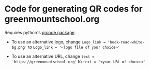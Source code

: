 # Code for generating QR codes for greenmountschool.org

Requires python's [qrcode package](https://pypi.org/project/qrcode/).

* To use an alternative logo, change `Logo_link = 'book-read-white-bg.png'` to `Logo_link = '<logo file of your choice>'`

* To use an alternative URL, change `text = 'https://greenmountschool.org'` to `text = '<your URL of choice>'`
